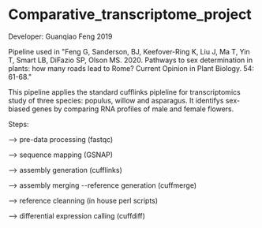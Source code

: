 # Comparative_transcriptome_project

Developer: Guanqiao Feng
2019

Pipeline used in "Feng G, Sanderson, BJ, Keefover-Ring K, Liu J, Ma T, Yin T, Smart LB, DiFazio SP, Olson MS. 2020. Pathways to sex determination in plants: how many roads lead to Rome? Current Opinion in Plant Biology. 54: 61-68."

This pipeline applies the standard cufflinks pipleline for transcriptomics study of three species: populus, willow and asparagus. It identifys sex-biased genes by comparing RNA profiles of male and female flowers. 

Steps: 

--> pre-data processing (fastqc)

--> sequence mapping (GSNAP)

--> assembly generation (cufflinks)

--> assembly merging --reference generation (cuffmerge)

--> reference cleanning (in house perl scripts)

--> differential expression calling (cuffdiff)
